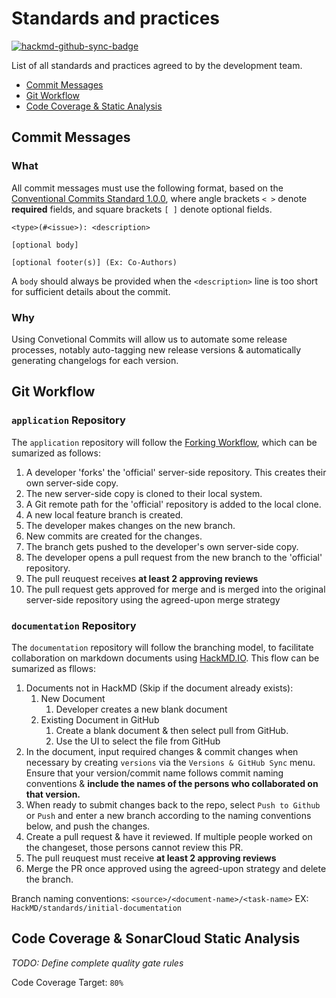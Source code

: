 # Standards and practices

[![hackmd-github-sync-badge](https://hackmd.io/gB2c1QOTQQGSmYg1LIT0hg/badge)](https://hackmd.io/gB2c1QOTQQGSmYg1LIT0hg)


List of all standards and practices agreed to by the development team.

* [Commit Messages](#commit-messages)
* [Git Workflow](#git-workflow)
* [Code Coverage & Static Analysis](#code-coverage--sonarcloud-static-analysis)

 
## Commit Messages

### What

All commit messages must use the following format, based on the[ Conventional Commits Standard 1.0.0](https://www.conventionalcommits.org/en/v1.0.0/), where angle brackets `< >` denote **required** fields, and square brackets `[ ]` denote optional fields. 

```
<type>(#<issue>): <description>

[optional body]

[optional footer(s)] (Ex: Co-Authors)
```

A `body` should always be provided when the `<description>` line is too short for sufficient details about the commit.

### Why

Using Convetional Commits will allow us to automate some release processes, notably auto-tagging new release versions & automatically generating changelogs for each version.

## Git Workflow

### `application` Repository

The `application` repository will follow the [Forking Workflow](https://hackmd.io/gB2c1QOTQQGSmYg1LIT0hg), which can be sumarized as follows: 

1. A developer 'forks' the 'official' server-side repository. This creates their own server-side copy.
2. The new server-side copy is cloned to their local system.
3. A Git remote path for the 'official' repository is added to the local clone.
4. A new local feature branch is created.
5. The developer makes changes on the new branch.
6. New commits are created for the changes.
7. The branch gets pushed to the developer's own server-side copy.
8. The developer opens a pull request from the new branch to the 'official' repository.
9. The pull reuquest receives **at least 2 approving reviews**
10. The pull request gets approved for merge and is merged into the original server-side repository using the agreed-upon merge strategy

### `documentation` Repository

The `documentation` repository will follow the branching model, to facilitate collaboration on markdown documents using [HackMD.IO](https://hackmd.io). This flow can be sumarized as fllows: 

1. Documents not in HackMD (Skip if the document already exists):
    1. New Document
        1. Developer creates a new blank document
    1. Existing Document in GitHub
        1. Create a blank document & then select pull from GitHub.
        2. Use the UI to select the file from GitHub
1.  In the document, input required changes & commit changes when necessary by creating `versions` via the `Versions & GitHub Sync` menu. Ensure that your version/commit name follows commit naming conventions & **include the names of the persons who collaborated on that version.**
2.  When ready to submit changes back to the repo, select `Push to Github` or `Push` and enter a new branch according to the naming conventions below, and push the changes. 
3. Create a pull request & have it reviewed. If multiple people worked on the changeset, those persons cannot review this PR. 
9. The pull reuquest must receive **at least 2 approving reviews**
5. Merge the PR once approved using the agreed-upon strategy and delete the branch.

Branch naming conventions: `<source>/<document-name>/<task-name>` EX: `HackMD/standards/initial-documentation`

## Code Coverage & SonarCloud Static Analysis

_TODO: Define complete quality gate rules_

Code Coverage Target: `80%`